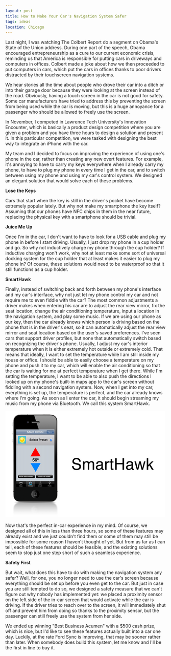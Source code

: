 ```yaml
---
layout: post
title: How to Make Your Car's Navigation System Safer
tags: ideas
location: Chicago
---
```


Last night, I was watching The Colbert Report do a segment on Obama's State of the Union address. During one part of the speech, Obama encouraged entrepreneurship as a cure to our current economic crisis, reminding us that America is responsible for putting cars in driveways and computers in offices. Colbert made a joke about how we then proceeded to put computers in cars, which put the cars in offices thanks to poor drivers distracted by their touchscreen navigation systems.

We hear stories all the time about people who drove their car into a ditch or into their garage door because they were looking at the screen instead of the road. Obviously, having a touch screen in the car is not good for safety. Some car manufacturers have tried to address this by preventing the screen from being used while the car is moving, but this is a huge annoyance for a passenger who should be allowed to freely use the screen.

In November, I competed in Lawrence Tech University's Innovation Encounter, which is basically a product design competition where you are given a problem and you have three hours to design a solution and present it. In this particular competition, we were tasked with designing the best way to integrate an iPhone with the car.

My team and I decided to focus on improving the experience of using one's phone in the car, rather than creating any new overt features. For example, it's annoying to have to carry my keys everywhere when I already carry my phone, to have to plug my phone in every time I get in the car, and to switch between using my phone and using my car's control system. We designed an elegant solution that would solve each of these problems.

**Lose the Keys**

Cars that start when the key is still in the driver's pocket have become extremely popular lately. But why not make my smartphone the key itself? Assuming that our phones have NFC chips in them in the near future, replacing the physical key with a smartphone should be trivial.

**Juice Me Up**

Once I'm in the car, I don't want to have to look for a USB cable and plug my phone in before I start driving. Usually, I just drop my phone in a cup holder and go. So why not inductively charge my phone through the cup holder? If inductive charging won't work, why not at least make some sort of universal docking system for the cup holder that at least makes it easier to plug my phone in? Of course, these solutions would need to be waterproof so that it still functions as a cup holder.

**SmartHawk**

Finally, instead of switching back and forth between my phone's interface and my car's interface, why not just let my phone control my car and not require me to even fiddle with the car? The most common adjustments a driver makes when entering his car are to adjust the rear view mirror, fix the seat location, change the air conditioning temperature, input a location in the navigation system, and play some music. If we are using our phone as our key, then the car already knows which person is driving based on the phone that is in the driver's seat, so it can automatically adjust the rear view mirror and seat location based on the user's saved preferences. I've seen cars that support driver profiles, but none that automatically switch based on recognizing the driver's phone. Usually, I adjust my car's interior temperature when it is either extremely hot outside or extremely cold. That means that ideally, I want to set the temperature while I am still inside my house or office. I should be able to easily choose a temperature on my phone and push it to my car, which will enable the air conditioning so that the car is waiting for me at perfect temperature when I get there. While I'm setting the temperature, I want to be able to also push the directions I looked up on my phone's built-in maps app to the car's screen without fiddling with a second navigation system. Now, when I get into my car, everything is set up, the temperature is perfect, and the car already knows where I'm going. As soon as I enter the car, it should begin streaming my music from my phone via Bluetooth. We call this system SmartHawk.

![SmartHawk iPhone app](/post_files/smartHawk.png)

Now that's the perfect in-car experience in my mind. Of course, we designed all of this in less than three hours, so some of these features may already exist and we just couldn't find them or some of them may still be impossible for some reason I haven't thought of yet. But from as far as I can tell, each of these features should be feasible, and the existing solutions seem to stop just one step short of such a seamless experience.

**Safety First**

But wait, what does this have to do with making the navigation system any safer? Well, for one, you no longer need to use the car's screen because everything should be set up before you even get to the car. But just in case you are still tempted to do so, we designed a safety measure that we can't figure out why nobody has implemented yet: we placed a proximity sensor on the left side of the in-car screen that would activate while the car is driving. If the driver tries to reach over to the screen, it will immediately shut off and prevent him from doing so thanks to the proximity sensor, but the passenger can still freely use the system from her side.

We ended up winning "Best Business Acumen" with a $500 cash prize, which is nice, but I'd like to see these features actually built into a car one day. Luckily, at the rate Ford Sync is improving, that may be sooner rather than later. When somebody does build this system, let me know and I'll be the first in line to buy it.
